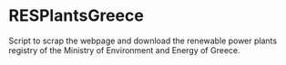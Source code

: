 # RESPlantsGreece
Script to scrap the webpage and download the renewable power plants registry of the Ministry of Environment and Energy of Greece.
